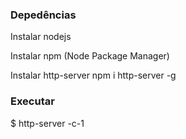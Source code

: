 <h3>Depedências</h3>
Instalar nodejs

Instalar npm (Node Package Manager)

Instalar http-server
    npm i http-server -g


<h3>Executar</h3>
$ http-server -c-1
